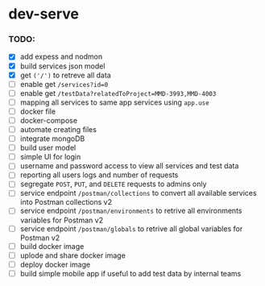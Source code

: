 # dev-serve


### TODO:
- [x] add expess and nodmon
- [x] build services json model
- [x] get `('/')` to retreve all data
- [ ] enable get `/services?id=0`
- [ ] enable get `/testData?relatedToProject=MMD-3993,MMD-4003`
- [ ] mapping all services to same app services using `app.use`
- [ ] docker file
- [ ] docker-compose 
- [ ] automate creating files
- [ ] integrate mongoDB
- [ ] build user model 
- [ ] simple UI for login
- [ ] username and password access to view all services and test data
- [ ] reporting all users logs and number of requests 
- [ ] segregate `POST`, `PUT`, and `DELETE` requests to admins only
- [ ] service endpoint `/postman/collections` to convert all available services into Postman collections v2
- [ ] service endpoint `/postman/environments` to retrive all environments variables for Postman v2
- [ ] service endpoint `/postman/globals` to retrive all global variables for Postman v2
- [ ] build docker image
- [ ] uplode and share docker image
- [ ] deploy docker image
- [ ] build simple mobile app if useful to add test data by internal teams
